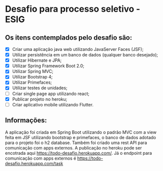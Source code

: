# Desafio para processo seletivo - ESIG

## Os itens contemplados pelo desafio são:

 - [x] Criar uma aplicação java web utilizando JavaServer Faces (JSF);
 - [x] Utilizar persistência em um banco de dados (qualquer banco desejado);
 - [x] Utilizar Hibernate e JPA;
 - [x] Utilizar Spring Framework Boot 2.0;
 - [x] Utilizar Spring MVC;
 - [x] Utilizar Bootstrap 4;
 - [x] Utilizar Primefaces;
 - [x] Utilizar testes de unidades;
 - [ ] Criar single page app utilizando react;
 - [x] Publicar projeto no heroku;
 - [ ] Criar aplicativo mobile utilizando Flutter.
 
## Informações:

  A aplicação foi criada em Spring Boot utilizando o padrão MVC com a view feita em JSF utilizando bootstrap e primefaces,
  o banco de dados adotado para o projeto foi o h2 database. Também foi criado uma rest API para comunicação com apps externos.
  A publicação no heroku pode ser encotrada aqui https://todo-desafio.herokuapp.com/.
  Já o endpoint para comunicação com apps externos é https://todo-desafio.herokuapp.com/task
